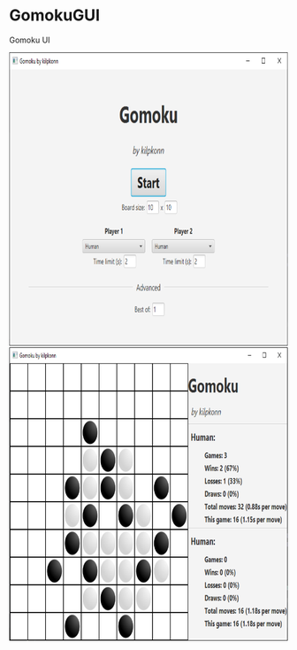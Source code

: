 # GomokuGUI
Gomoku UI

<img src="/readme/menu.png?raw=true" width="800" height="530">
<img src="/readme/game.png?raw=true" width="800" height="530">
